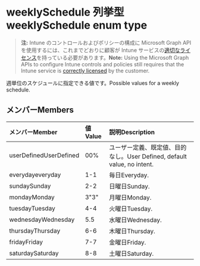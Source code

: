 # <a name="weeklyschedule-enum-type"></a><span data-ttu-id="9cc74-101">weeklySchedule 列挙型</span><span class="sxs-lookup"><span data-stu-id="9cc74-101">weeklySchedule enum type</span></span>

> <span data-ttu-id="9cc74-102">**注:** Intune のコントロールおよびポリシーの構成に Microsoft Graph API を使用するには、これまでどおりに顧客が Intune サービスの[適切なライセンス](https://go.microsoft.com/fwlink/?linkid=839381)を持っている必要があります。</span><span class="sxs-lookup"><span data-stu-id="9cc74-102">**Note:** Using the Microsoft Graph APIs to configure Intune controls and policies still requires that the Intune service is [correctly licensed](https://go.microsoft.com/fwlink/?linkid=839381) by the customer.</span></span>

<span data-ttu-id="9cc74-103">週単位のスケジュールに指定できる値です。</span><span class="sxs-lookup"><span data-stu-id="9cc74-103">Possible values for a weekly schedule.</span></span>
## <a name="members"></a><span data-ttu-id="9cc74-104">メンバー</span><span class="sxs-lookup"><span data-stu-id="9cc74-104">Members</span></span>
|<span data-ttu-id="9cc74-105">メンバー</span><span class="sxs-lookup"><span data-stu-id="9cc74-105">Member</span></span>|<span data-ttu-id="9cc74-106">値</span><span class="sxs-lookup"><span data-stu-id="9cc74-106">Value</span></span>|<span data-ttu-id="9cc74-107">説明</span><span class="sxs-lookup"><span data-stu-id="9cc74-107">Description</span></span>|
|:---|:---|:---|
|<span data-ttu-id="9cc74-108">userDefined</span><span class="sxs-lookup"><span data-stu-id="9cc74-108">UserDefined</span></span>|<span data-ttu-id="9cc74-109">0</span><span class="sxs-lookup"><span data-stu-id="9cc74-109">0%</span></span>|<span data-ttu-id="9cc74-110">ユーザー定義、既定値、目的なし。</span><span class="sxs-lookup"><span data-stu-id="9cc74-110">User Defined, default value, no intent.</span></span>|
|<span data-ttu-id="9cc74-111">everyday</span><span class="sxs-lookup"><span data-stu-id="9cc74-111">everyday</span></span>|<span data-ttu-id="9cc74-112">1</span><span class="sxs-lookup"><span data-stu-id="9cc74-112">-1</span></span>|<span data-ttu-id="9cc74-113">毎日</span><span class="sxs-lookup"><span data-stu-id="9cc74-113">Everyday.</span></span>|
|<span data-ttu-id="9cc74-114">sunday</span><span class="sxs-lookup"><span data-stu-id="9cc74-114">Sunday</span></span>|<span data-ttu-id="9cc74-115">2</span><span class="sxs-lookup"><span data-stu-id="9cc74-115">-2</span></span>|<span data-ttu-id="9cc74-116">日曜日</span><span class="sxs-lookup"><span data-stu-id="9cc74-116">Sunday.</span></span>|
|<span data-ttu-id="9cc74-117">monday</span><span class="sxs-lookup"><span data-stu-id="9cc74-117">Monday</span></span>|<span data-ttu-id="9cc74-118">3</span><span class="sxs-lookup"><span data-stu-id="9cc74-118">"3"</span></span>|<span data-ttu-id="9cc74-119">月曜日</span><span class="sxs-lookup"><span data-stu-id="9cc74-119">Monday.</span></span>|
|<span data-ttu-id="9cc74-120">tuesday</span><span class="sxs-lookup"><span data-stu-id="9cc74-120">Tuesday</span></span>|<span data-ttu-id="9cc74-121">4</span><span class="sxs-lookup"><span data-stu-id="9cc74-121">-4</span></span>|<span data-ttu-id="9cc74-122">火曜日</span><span class="sxs-lookup"><span data-stu-id="9cc74-122">Tuesday.</span></span>|
|<span data-ttu-id="9cc74-123">wednesday</span><span class="sxs-lookup"><span data-stu-id="9cc74-123">Wednesday</span></span>|<span data-ttu-id="9cc74-124">5</span><span class="sxs-lookup"><span data-stu-id="9cc74-124">.5</span></span>|<span data-ttu-id="9cc74-125">水曜日</span><span class="sxs-lookup"><span data-stu-id="9cc74-125">Wednesday.</span></span>|
|<span data-ttu-id="9cc74-126">thursday</span><span class="sxs-lookup"><span data-stu-id="9cc74-126">Thursday</span></span>|<span data-ttu-id="9cc74-127">6</span><span class="sxs-lookup"><span data-stu-id="9cc74-127">-6</span></span>|<span data-ttu-id="9cc74-128">木曜日</span><span class="sxs-lookup"><span data-stu-id="9cc74-128">Thursday.</span></span>|
|<span data-ttu-id="9cc74-129">friday</span><span class="sxs-lookup"><span data-stu-id="9cc74-129">Friday</span></span>|<span data-ttu-id="9cc74-130">7</span><span class="sxs-lookup"><span data-stu-id="9cc74-130">-7</span></span>|<span data-ttu-id="9cc74-131">金曜日</span><span class="sxs-lookup"><span data-stu-id="9cc74-131">Friday.</span></span>|
|<span data-ttu-id="9cc74-132">saturday</span><span class="sxs-lookup"><span data-stu-id="9cc74-132">Saturday</span></span>|<span data-ttu-id="9cc74-133">8</span><span class="sxs-lookup"><span data-stu-id="9cc74-133">-8</span></span>|<span data-ttu-id="9cc74-134">土曜日</span><span class="sxs-lookup"><span data-stu-id="9cc74-134">Saturday.</span></span>|



